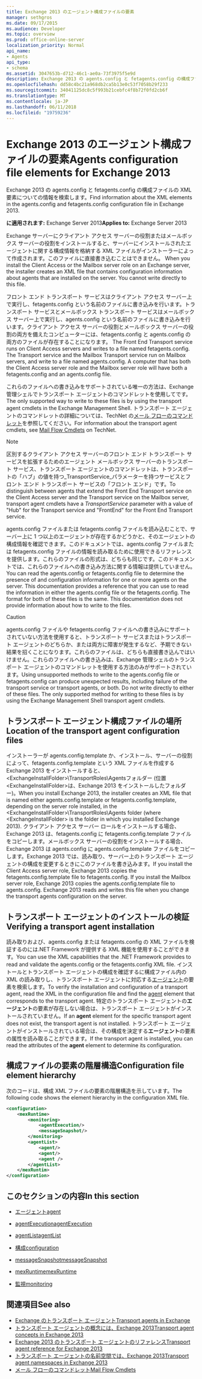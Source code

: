 ```yaml
---
title: Exchange 2013 のエージェント構成ファイルの要素
manager: sethgros
ms.date: 09/17/2015
ms.audience: Developer
ms.topic: overview
ms.prod: office-online-server
localization_priority: Normal
api_name:
- Agents
api_type:
- schema
ms.assetid: 3047653b-d712-46c1-ae0a-73f3975f5e9d
description: Exchange 2013 の agents.config と fetagents.config の構成ファイルの XML 要素についての情報を検索します。
ms.openlocfilehash: dd58c4bc21a968db2ca5b13e0c53f7058b29f233
ms.sourcegitcommit: 34041125dc8c5f993b21cebfc4f8b72f0fd2cb6f
ms.translationtype: MT
ms.contentlocale: ja-JP
ms.lasthandoff: 06/11/2018
ms.locfileid: "19759236"
---
```

# <a name="agents-configuration-file-elements-for-exchange-2013"></a><span data-ttu-id="7f47c-103">Exchange 2013 のエージェント構成ファイルの要素</span><span class="sxs-lookup"><span data-stu-id="7f47c-103">Agents configuration file elements for Exchange 2013</span></span>

<span data-ttu-id="7f47c-104">Exchange 2013 の agents.config と fetagents.config の構成ファイルの XML 要素についての情報を検索します。</span><span class="sxs-lookup"><span data-stu-id="7f47c-104">Find information about the XML elements in the agents.config and fetagents.config configuration file in Exchange 2013.</span></span>
  
<span data-ttu-id="7f47c-105">**に適用されます:** Exchange Server 2013</span><span class="sxs-lookup"><span data-stu-id="7f47c-105">**Applies to:** Exchange Server 2013</span></span>
  
<span data-ttu-id="7f47c-p101">Exchange サーバーにクライアント アクセス サーバーの役割またはメールボックス サーバーの役割をインストールすると、サーバーにインストールされたエージェントに関する構成情報を格納する XML ファイルがインストーラーによって作成されます。このファイルに直接書き込むことはできません。 </span><span class="sxs-lookup"><span data-stu-id="7f47c-p101">When you install the Client Access or the Mailbox server role on an Exchange server, the installer creates an XML file that contains configuration information about agents that are installed on the server. You cannot write directly to this file.</span></span> 
  
<span data-ttu-id="7f47c-108">フロント エンド トランスポート サービスはクライアント アクセス サーバー上で実行し、fetagents.config という名前のファイルに書き込みを行います。トランスポート サービスとメールボックス トランスポート サービスはメールボックス サーバー上で実行し、agents.config という名前のファイルに書き込みを行います。クライアント アクセス サーバーの役割とメールボックス サーバーの役割の両方を備えたコンピューターには、fetagents.config と agents.config の両方のファイルが存在することになります。 </span><span class="sxs-lookup"><span data-stu-id="7f47c-108">The Front End Transport service runs on Client Access servers and writes to a file named fetagents.config. The Transport service and the Mailbox Transport service run on Mailbox servers, and write to a file named agents.config. A computer that has both the Client Access server role and the Mailbox server role will have both a fetagents.config and an agents.config file.</span></span> 
  
<span data-ttu-id="7f47c-109">これらのファイルへの書き込みをサポートされている唯一の方法は、Exchange 管理シェルでトランスポート エージェントのコマンドレットを使用してです。</span><span class="sxs-lookup"><span data-stu-id="7f47c-109">The only supported way to write to these files is by using the transport agent cmdlets in the Exchange Management Shell.</span></span> <span data-ttu-id="7f47c-110">トランスポート エージェントのコマンドレットの詳細については、TechNet の[メール フローのコマンドレット](http://technet.microsoft.com/en-us/library/aa998553%28v=exchg.150%29.aspx)を参照してください。</span><span class="sxs-lookup"><span data-stu-id="7f47c-110">For information about the transport agent cmdlets, see [Mail Flow Cmdlets](http://technet.microsoft.com/en-us/library/aa998553%28v=exchg.150%29.aspx) on TechNet.</span></span> 
  
> [!NOTE]
> <span data-ttu-id="7f47c-111">区別するクライアント アクセス サーバーのフロント エンド トランスポート サービスを拡張するためのエージェント メールボックス サーバーのトランスポート サービス、トランスポート エージェントのコマンドレットは、トランスポートの「ハブ」の値を持つ_TransportService_パラメーターを持つサービスとフロント エンド トランスポート サービスの「フロント エンド」です。</span><span class="sxs-lookup"><span data-stu-id="7f47c-111">To distinguish between agents that extend the Front End Transport service on the Client Access server and the Transport service on the Mailbox server, transport agent cmdlets have a  _TransportService_ parameter with a value of "Hub" for the Transport service and "FrontEnd" for the Front End Transport service.</span></span> 
  
<span data-ttu-id="7f47c-p103">agents.config ファイルまたは fetagents.config ファイルを読み込むことで、サーバー上に 1 つ以上のエージェントが存在するかどうかと、そのエージェントの構成情報を確認できます。このドキュメントでは、agents.config ファイルまたは fetagents.config ファイルの情報を読み取るために使用できるリファレンスを提供します。これらのファイルの形式は、どちらも同じです。このドキュメントでは、これらのファイルへの書き込み方法に関する情報は提供していません。</span><span class="sxs-lookup"><span data-stu-id="7f47c-p103">You can read the agents.config or fetagents.config file to determine the presence of and configuration information for one or more agents on the server. This documentation provides a reference that you can use to read the information in either the agents.config file or the fetagents.config. The format for both of these files is the same. This documentation does not provide information about how to write to the files.</span></span>
  
> [!CAUTION]
> <span data-ttu-id="7f47c-p104">agents.config ファイルや fetagents.config ファイルへの書き込みにサポートされていない方法を使用すると、トランスポート サービスまたはトランスポート エージェントのどちらか、または両方に障害が発生するなど、予期できない結果を招くことになります。これらのファイルは、どちらも直接書き込んではいけません。これらのファイルへの書き込みは、Exchange 管理シェルのトランスポート エージェントのコマンドレットを使用する方法のみがサポートされています。</span><span class="sxs-lookup"><span data-stu-id="7f47c-p104">Using unsupported methods to write to the agents.config file or fetagents.config can produce unexpected results, including failure of the transport service or transport agents, or both. Do not write directly to either of these files. The only supported method for writing to these files is by using the Exchange Management Shell transport agent cmdlets.</span></span> 
  
## <a name="location-of-the-transport-agent-configuration-files"></a><span data-ttu-id="7f47c-118">トランスポート エージェント構成ファイルの場所</span><span class="sxs-lookup"><span data-stu-id="7f47c-118">Location of the transport agent configuration files</span></span>
<span data-ttu-id="7f47c-119"><a name="bk_ConfigLoc"> </a></span><span class="sxs-lookup"><span data-stu-id="7f47c-119"></span></span>

<span data-ttu-id="7f47c-120">インストーラーが agents.config.template か、インストール、サーバーの役割によって、fetagents.config.template という XML ファイルを作成する Exchange 2013 をインストールすると、 \<ExchangeInstallFolder\>\TransportRoles\Agentsフォルダー (位置\<ExchangeInstallFolder\>は、Exchange 2013 をインストールしたフォルダー)。</span><span class="sxs-lookup"><span data-stu-id="7f47c-120">When you install Exchange 2013, the installer creates an XML file that is named either agents.config.template or fetagents.config.template, depending on the server role installed, in the \<ExchangeInstallFolder\>\TransportRoles\Agents folder (where \<ExchangeInstallFolder\> is the folder in which you installed Exchange 2013).</span></span> <span data-ttu-id="7f47c-121">クライアント アクセス サーバー ロールをインストールする場合、Exchange 2013 は、fetagents.config に fetagents.config.template ファイルをコピーします。メールボックス サーバーの役割をインストールする場合、Exchange 2013 は agents.config に agents.config.template ファイルをコピーします。Exchange 2013 では、読み取り、サーバー上のトランスポート エージェントの構成を変更するときにこのファイルを書き込みます。</span><span class="sxs-lookup"><span data-stu-id="7f47c-121">If you install the Client Access server role, Exchange 2013 copies the fetagents.config.template file to fetagents.config. If you install the Mailbox server role, Exchange 2013 copies the agents.config.template file to agents.config. Exchange 2013 reads and writes this file when you change the transport agents configuration on the server.</span></span>
  
## <a name="verifying-a-transport-agent-installation"></a><span data-ttu-id="7f47c-122">トランスポート エージェントのインストールの検証</span><span class="sxs-lookup"><span data-stu-id="7f47c-122">Verifying a transport agent installation</span></span>
<span data-ttu-id="7f47c-123"><a name="bk_verifyinstall"> </a></span><span class="sxs-lookup"><span data-stu-id="7f47c-123"></span></span>

<span data-ttu-id="7f47c-124">読み取りおよび、agents.config または fetagents.config の XML ファイルを検証するのには.NET Framework が提供する XML 機能を使用することができます。</span><span class="sxs-lookup"><span data-stu-id="7f47c-124">You can use the XML capabilities that the .NET Framework provides to read and validate the agents.config or the fetagents.config XML file.</span></span> <span data-ttu-id="7f47c-125">インストールとトランスポート エージェントの構成を確認するに構成ファイル内の XML の読み取りし、トランスポート エージェントに対応する[エージェント](agent.md)の要素を検索します。</span><span class="sxs-lookup"><span data-stu-id="7f47c-125">To verify the installation and configuration of a transport agent, read the XML in the configuration file and find the [agent](agent.md) element that corresponds to the transport agent.</span></span> <span data-ttu-id="7f47c-126">特定のトランスポート エージェントの**エージェント**の要素が存在しない場合は、トランスポート エージェントがインストールされていません。</span><span class="sxs-lookup"><span data-stu-id="7f47c-126">If an **agent** element for the specific transport agent does not exist, the transport agent is not installed.</span></span> <span data-ttu-id="7f47c-127">トランスポート エージェントがインストールされている場合は、その構成を決定する**エージェント**の要素の属性を読み取ることができます。</span><span class="sxs-lookup"><span data-stu-id="7f47c-127">If the transport agent is installed, you can read the attributes of the **agent** element to determine its configuration.</span></span> 
  
## <a name="configuration-file-element-hierarchy"></a><span data-ttu-id="7f47c-128">構成ファイルの要素の階層構造</span><span class="sxs-lookup"><span data-stu-id="7f47c-128">Configuration file element hierarchy</span></span>
<span data-ttu-id="7f47c-129"><a name="bk_elementref"> </a></span><span class="sxs-lookup"><span data-stu-id="7f47c-129"></span></span>

<span data-ttu-id="7f47c-130">次のコードは、構成 XML ファイルの要素の階層構造を示しています。</span><span class="sxs-lookup"><span data-stu-id="7f47c-130">The following code shows the element hierarchy in the configuration XML file.</span></span>
  
```XML
<configuration>
    <mexRuntime>
        <monitoring>
            <agentExecution/>
            <messageSnapshot/>
        </monitoring>
        <agentList>
            <agent/>
            <agent/>
            <agent />
        </agentList>
    </mexRuntim>
</configuration>
```

## <a name="in-this-section"></a><span data-ttu-id="7f47c-131">このセクションの内容</span><span class="sxs-lookup"><span data-stu-id="7f47c-131">In this section</span></span>
<span data-ttu-id="7f47c-132"><a name="bk_elementreflist"> </a></span><span class="sxs-lookup"><span data-stu-id="7f47c-132"></span></span>

- [<span data-ttu-id="7f47c-133">エージェント</span><span class="sxs-lookup"><span data-stu-id="7f47c-133">agent</span></span>](agent.md)
    
- [<span data-ttu-id="7f47c-134">agentExecution</span><span class="sxs-lookup"><span data-stu-id="7f47c-134">agentExecution</span></span>](agentexecution.md)
    
- [<span data-ttu-id="7f47c-135">agentList</span><span class="sxs-lookup"><span data-stu-id="7f47c-135">agentList</span></span>](agentlist.md)
    
- [<span data-ttu-id="7f47c-136">構成</span><span class="sxs-lookup"><span data-stu-id="7f47c-136">configuration</span></span>](configuration.md)
    
- [<span data-ttu-id="7f47c-137">messageSnapshot</span><span class="sxs-lookup"><span data-stu-id="7f47c-137">messageSnapshot</span></span>](messagesnapshot.md)
    
- [<span data-ttu-id="7f47c-138">mexRuntime</span><span class="sxs-lookup"><span data-stu-id="7f47c-138">mexRuntime</span></span>](mexruntime.md)
    
- [<span data-ttu-id="7f47c-139">監視</span><span class="sxs-lookup"><span data-stu-id="7f47c-139">monitoring</span></span>](monitoring.md)
    
## <a name="see-also"></a><span data-ttu-id="7f47c-140">関連項目</span><span class="sxs-lookup"><span data-stu-id="7f47c-140">See also</span></span>

- [<span data-ttu-id="7f47c-141">Exchange のトランスポート エージェント</span><span class="sxs-lookup"><span data-stu-id="7f47c-141">Transport agents in Exchange</span></span>](transport-agents-in-exchange-2013.md)
- [<span data-ttu-id="7f47c-142">トランスポート エージェントの概念には、Exchange 2013</span><span class="sxs-lookup"><span data-stu-id="7f47c-142">Transport agent concepts in Exchange 2013</span></span>](transport-agent-concepts-in-exchange-2013.md)
- [<span data-ttu-id="7f47c-143">Exchange 2013 のトランスポート エージェントのリファレンス</span><span class="sxs-lookup"><span data-stu-id="7f47c-143">Transport agent reference for Exchange 2013</span></span>](transport-agent-reference-for-exchange-2013.md)
- [<span data-ttu-id="7f47c-144">トランスポート エージェントの名前空間では、Exchange 2013</span><span class="sxs-lookup"><span data-stu-id="7f47c-144">Transport agent namespaces in Exchange 2013</span></span>](transport-agent-namespaces-in-exchange-2013.md)
- [<span data-ttu-id="7f47c-145">メール フローのコマンドレット</span><span class="sxs-lookup"><span data-stu-id="7f47c-145">Mail Flow Cmdlets</span></span>](https://docs.microsoft.com/en-us/powershell/exchange/?view=exchange-ps)
    

